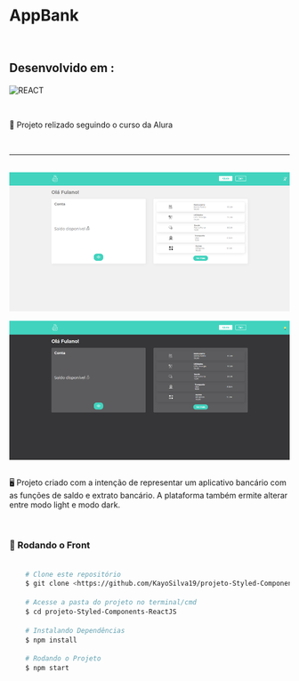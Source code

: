 <h1> AppBank </h1>
</br>
    <h2>Desenvolvido em : </h2>
    

<img align="center" alt="REACT" 
        src="https://img.shields.io/badge/React-20232A?style=for-the-badge&logo=react&logoColor=61DAFB">

</br>
    <p>📌 Projeto relizado seguindo o curso da Alura</p>
</br>
<hr>
    </br>
    <img align="center" height="250px" alt="Tela-Light" 
        src="./src/assets/images/Tela.png">
    </br>
    </br>
         <img align="center" height="250px" alt="Tela-Dark" 
        src="./src/assets/images/Tela2.png">
</br>
</br>
<p aling="center"> 🖥️ Projeto criado com a intenção de representar um aplicativo bancário com as funções de saldo e extrato bancário. A plataforma também ermite alterar entre modo light e modo dark.</p>

</br>

### 🎲 Rodando o Front 

```bash

    # Clone este repositório  
    $ git clone <https://github.com/KayoSilva19/projeto-Styled-Components-ReactJS>

    # Acesse a pasta do projeto no terminal/cmd
    $ cd projeto-Styled-Components-ReactJS

    # Instalando Dependências
    $ npm install

    # Rodando o Projeto
    $ npm start

```
